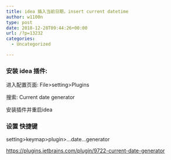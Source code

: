 ```yaml
---
title: idea 插入当前日期，insert current datetime
author: w1100n
type: post
date: 2018-12-28T09:44:26+00:00
url: /?p=13232
categories:
  - Uncategorized

---
```

### 安装 idea 插件:

进入配置页面: File>setting>Plugins
  
搜索: Current date generator
  
安装插件并重启idea

### 设置 快捷键

setting>keymap>plugin>...date...generator

<https://plugins.jetbrains.com/plugin/9722-current-date-generator>